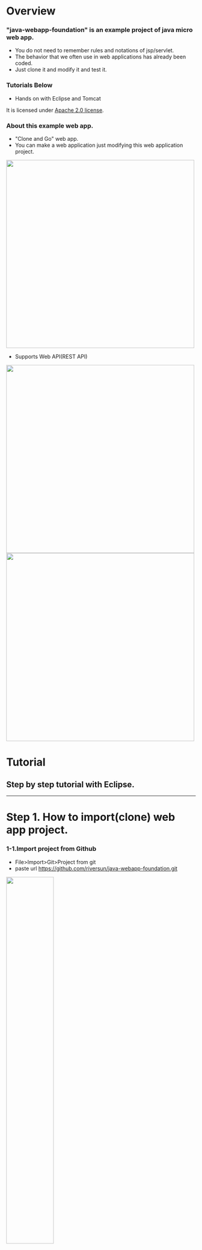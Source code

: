 # Overview

###  "java-webapp-foundation" is an example project of java micro web app.

- You do not need to remember rules and notations of jsp/servlet.
- The behavior that we often use in web applications has already been coded.
- Just clone it and modify it and test it.


### Tutorials Below
- Hands on with Eclipse and Tomcat

It is licensed under [Apache 2.0 license](https://www.apache.org/licenses/LICENSE-2.0).

### About this example web app.
- "Clone and Go" web app.
- You can make a web application just modifying this web application project.

<img src="https://riversun.github.io/img/jweb/run04.png" width=500px />

- Supports Web API(REST API)

<img src="https://riversun.github.io/img/jweb/run05.png" width=500px />

<img src="https://riversun.github.io/img/jweb/run06.png" width=500px />

# <b>Tutorial</b>
## Step by step tutorial with Eclipse.
___
# Step 1. How to import(clone) web app project.
### 1-1.Import project from Github
- File>Import>Git>Project from git
- paste url https://github.com/riversun/java-webapp-foundation.git

<img src="https://riversun.github.io/img/jweb/import01.png" width=50%/>


### 1-2. Import as general project
- Select "Import as general project"
- Click Next

<img src="https://riversun.github.io/img/jweb/import02.png" width=500px />

### 1-3. Import finished

<img src="https://riversun.github.io/img/jweb/import03.png" width=500px />

### 1-4. Convert to maven project
- Right click on the project to open context menu
- Click Configure>Convert to maven project

<img src="https://riversun.github.io/img/jweb/import04.png" width=500px />

### 1-5. The imported project is converted to maven project like this.

<img src="https://riversun.github.io/img/jweb/import05.png" width=500px />

### Error Handling Case: Pull failed on Eclipse

- Configure Fetch at the GIT perspective
- Apply "refs/heads/master" in the Source
- Apply "refs/remotes/origin/master" in the Destination(Maybe set automatically)

<img src="https://riversun.github.io/img/jweb/configure_fetch.png" width=438px />


___
# Step 2. Add server to Eclipse
### 2-1. Open server window

- File>New>Other>Server

<img src="https://riversun.github.io/img/jweb/addsv01.png" width=500px />

### 2-2. Define a New Server
- In this example, select Tomcat v7.0 server.
- (You can select another server taht supports servlet 3.0 or higher)

<img src="https://riversun.github.io/img/jweb/addsv02.png" width=500px />

### Error Handling Case1.  If “Unknown version of tomcat was specified” is shown on this window,
- Make sure if tomcat is unzipped in specified directory.
- Check whether unzip has failed.

- Eclipse is checking following files in the tomcat directory.
```
conf/catalina.policy
conf/server.xml
conf/web.xml
conf/context.xml
conf/tomcat-users.xml
conf/catalina.policy
conf/catalina.properties
lib/catalina.jar
```

<img src="https://riversun.github.io/img/jweb/addsv03.png" width=500px />

### Error Handling Case2.  If you erase tomcat from “Servers”, nothing is displayed here,and you may not be able to select Tomcat.

- In that case,try following steps.
```
1.Close Eclipse
2.Open [workspace]/.metadata/.plugins/org.eclipse.core.runtime/.settings
3.delete files below.
org.eclipse.wst.server.core.prefs
org.eclipse.jst.server.tomcat.core.prefs
4.Restart Eclipse
```

<img src="https://riversun.github.io/img/jweb/addsv04.png" width=500px />
___
# Step 3. Show server view on Eclipse
### 3-1. Show "Servers" tab

- Window>Show View>Other>Server
- select "Servers"


<img src="https://riversun.github.io/img/jweb/showsv01.png" width=300px />

### 3-2. "Sever" tab is added like this.

<img src="https://riversun.github.io/img/jweb/showsv02.png" width=500px />
___
# Step 4. Run web app on the Tomcat
### 4-1. Add this app to the Tomcat
- Right click on the project to show the context menu.
- Run As > Run on Server
- Click "Finish" button.

<img src="https://riversun.github.io/img/jweb/run01.png" width=500px />

### 4-2. Web App installed on the Tomcat
- Typically,access http://localhost:8080/example/ with your browser.
- Example app's top page will be shown just like below.
- Notice that the password field is filled with stars as it has not been logged in yet
- Click "Log In"

<img src="https://riversun.github.io/img/jweb/run02.png" width=500px />

### 4-3. Log in page will be shown.
- Enter "guest" in the Username field to login.
- Enter "guest" in the Password field to login.

<img src="https://riversun.github.io/img/jweb/run03.png" width=500px />

### 4-4. Log in finished.
- You can see the password of listed names.


<img src="https://riversun.github.io/img/jweb/run04.png" width=500px />

### 4-5. Easy to implement <b>REST API</b>
- Returns results as <b>XML</b>

<img src="https://riversun.github.io/img/jweb/run05.png" width=500px />

- Returns results as <b>JSON</b>

<img src="https://riversun.github.io/img/jweb/run06.png" width=500px />
___
# Appendix
## Appendix 1. How to change URL
### APDX 1-1.Remove web app project from Tomcat
- Right click on the web-app-project on the Servers view.
- Select "Remove"

<img src="https://riversun.github.io/img/jweb/churl01.png
  " width=500px />

### APDX 1-2. Click "OK"
- If this dialog is shown, click "OK".

<img src="https://riversun.github.io/img/jweb/churl02.png" width=500px />

### APDX 1-3. Clean Tomcat
- Right click on the Tomcat instance in the Servers view.
- Click "Clean" on the context menu.

<img src="https://riversun.github.io/img/jweb/churl03.png" width=500px />

### APDX 1-4. Click "OK"

<img src="https://riversun.github.io/img/jweb/churl04.png" width=500px />

### APDX 1-5. Change url.
- Open POM.xml
- Edit &lt;finalName&gt; value
- Change "example" to "mywebapp"

<img src="https://riversun.github.io/img/jweb/churl05.png" width=300px/>

↓↓↓

<img src="https://riversun.github.io/img/jweb/churl06.png"  width=300px />
### APDX 1-6. Update maven project
- Right click on the web-app-project.
- Select "Maven">"Update Project"


<img src="https://riversun.github.io/img/jweb/churl07.png" width=500px />
